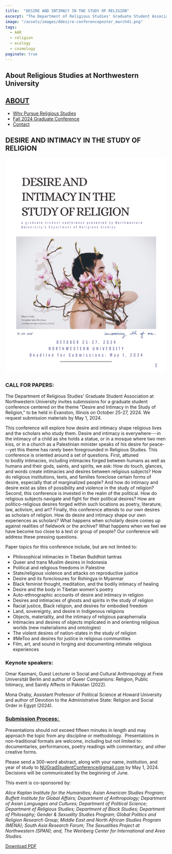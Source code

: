 ```yaml
---
title:  "DESIRE AND INTIMACY IN THE STUDY OF RELIGION"
excerpt: "The Department of Religious Studies' Graduate Student Association at Northwestern University invites submissions for a graduate student conference centered on the theme "Desire and Intimacy in the Study of Religion," to be held in Evanston, Illinois on October 25-27, 2024. We request submission materials by May 1, 2024."
image: "/assets/images/ddesire-conferenceposter_march41.png"
tags:
  - AAR 
  - religion 
  - ecology 
  - cosmology
paginate: true
---
```

## About Religious Studies at Northwestern University

[ABOUT](https://religious-studies.northwestern.edu/about/index.html)
--------------------------------------------------------------------

-   [Why Pursue Religious Studies](https://religious-studies.northwestern.edu/about/why-pursue-religious-studies.html)
-   [Fall 2024 Graduate Conference](https://religious-studies.northwestern.edu/about/fall-2024-grad-conference/index.html)
-   [Contact](https://religious-studies.northwestern.edu/about/contact.html)

DESIRE AND INTIMACY IN THE STUDY OF RELIGION
--------------------------------------------

![conferenceposter_march4.png](/assets/images/conferenceposter_march41.png)

### CALL FOR PAPERS:

The Department of Religious Studies' Graduate Student Association at Northwestern University invites submissions for a graduate student conference centered on the theme "Desire and Intimacy in the Study of Religion," to be held in Evanston, Illinois on October 25-27, 2024. We request submission materials by May 1, 2024.

This conference will explore how desire and intimacy shape religious lives and the scholars who study them. Desire and intimacy is everywhere---in the intimacy of a child as she holds a statue, or in a mosque where two men kiss, or in a church as a Palestinian minister speaks of his desire for peace---yet this theme has rarely been foregrounded in Religious Studies. This conference is oriented around a set of questions. First, attuned to bodily intimacies, including intimacies forged between humans as well as humans and their gods, saints, and spirits, we ask: How do touch, glances, and words create intimacies and desires between religious subjects? How do religious institutions, texts, and families foreclose certain forms of desire, especially that of marginalized people? And how do intimacy and desire exist as sites of possibility and violence in the study of religion? Second, this conference is invested in the realm of the political. How do religious subjects navigate and fight for their political desires? How are politico-religious desires forged within such locations as poetry, literature, law, activism, and art? Finally, this conference attends to our own desires as scholars of religion. How do desire and intimacy shape our own experiences as scholars? What happens when scholarly desire comes up against realities of fieldwork or the archive? What happens when we feel we have become too close to a text or group of people? Our conference will address these pressing questions. 

Paper topics for this conference include, but are not limited to:

-   Philosophical intimacies in Tibetan Buddhist tantras
-   Queer and trans Muslim desires in Indonesia
-   Political and religious freedoms in Palestine
-   State/religious violence and attacks on reproductive justice
-   Desire and its foreclosures for Rohingya in Myanmar
-   Black feminist thought, meditation, and the bodily intimacy of healing
-   Desire and the body in Tibetan women's poetry
-   Auto-ethnographic accounts of desire and intimacy in religion
-   Desires and intimacies of ghosts and spirits in the study of religion
-   Racial justice, Black religion, and desires for embodied freedom
-   Land, sovereignty, and desire in Indigenous religions
-   Objects, materiality, and the intimacy of religious paraphernalia
-   Intimacies and desires of objects implicated in and orienting religious worlds 
    (new materialisms and ontologies)
-   The violent desires of nation-states in the study of religion
-   #MeToo and desires for justice in religious communities
-   Film, art, and sound in forging and documenting intimate religious experiences

### Keynote speakers: 

Omar Kasmani, Guest Lecturer in Social and Cultural Anthropology at Freie Universität Berlin and author of Queer Companions: Religion, Public Intimacy, and Saintly Affects in Pakistan (2022). 

Mona Oraby, Assistant Professor of Political Science at Howard University and author of Devotion to the Administrative State: Religion and Social Order in Egypt (2024).

### [Submission Process: ](/assets/pdfs/2024-religious-studies-grad-conference-cfp-march-21.pdf)

Presentations should not exceed fifteen minutes in length and may approach the topic from any discipline or methodology.  Presentations in non-traditional formats are welcome, including but not limited to: documentaries, performances, poetry readings with commentary, and other creative forms.

Please send a 300-word abstract, along with your name, institution, and year of study to <NUGradStudentConference@gmail.com> by May 1, 2024. Decisions will be communicated by the beginning of June.

This event is co-sponsored by:

*Alice Kaplan Institute for the Humanities; Asian American Studies Program; Buffett Institute for Global Affairs; Department of Anthropology; Department of Asian Languages and Cultures; Department of Political Science; Department of Religious Studies; Department of Black Studies; Department of Philosophy; Gender & Sexuality Studies Program; Global Politics and Religion Research Group; Middle East and North African Studies Program (MENA); South Asia Research Forum; The Sexualities Project at Northwestern (SPAN); and, The Weinberg Center for International and Area Studies.*

[Download PDF](/assets/pdfs/2024-religious-studies-grad-conference-cfp-march-21.pdf)